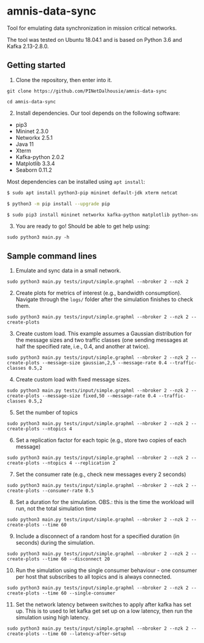 # amnis-data-sync

Tool for emulating data synchronization in mission critical networks.

The tool was tested on Ubuntu 18.04.1 and is based on Python 3.6 and Kafka 2.13-2.8.0.

## Getting started

1. Clone the repository, then enter into it.

```git clone https://github.com/PINetDalhousie/amnis-data-sync```

```cd amnis-data-sync```

2. Install dependencies. Our tool depends on the following software:

  - pip3
  - Mininet 2.3.0
  - Networkx 2.5.1
  - Java 11
  - Xterm
  - Kafka-python 2.0.2
  - Matplotlib 3.3.4
  - Seaborn 0.11.2

  Most dependencies can be installed using `apt install`:
  
  ```bash
  $ sudo apt install python3-pip mininet default-jdk xterm netcat
  
  $ python3 -m pip install --upgrade pip
  
  $ sudo pip3 install mininet networkx kafka-python matplotlib python-snappy lz4 seaborn
  ```
  3. You are ready to go! Should be able to get help using:

  ```sudo python3 main.py -h```
  
  ## Sample command lines
  
  1) Emulate and sync data in a small network.
  
  ```sudo python3 main.py tests/input/simple.graphml --nbroker 2 --nzk 2```
  
  2) Create plots for metrics of interest (e.g., bandwidth consumption). Navigate through the `logs/` folder after the simulation finishes to check them.

  ```sudo python3 main.py tests/input/simple.graphml --nbroker 2 --nzk 2 --create-plots```
  
  3) Create custom load. This example assumes a Gaussian distribution for the message sizes and two traffic classes (one sending messages at half the specified rate, i.e., 0.4, and another at twice).

  ```sudo python3 main.py tests/input/simple.graphml --nbroker 2 --nzk 2 --create-plots --message-size gaussian,2,5 --message-rate 0.4 --traffic-classes 0.5,2```
  
  4) Create custom load with fixed message sizes.

  ```sudo python3 main.py tests/input/simple.graphml --nbroker 2 --nzk 2 --create-plots --message-size fixed,50 --message-rate 0.4 --traffic-classes 0.5,2```
  
  5) Set the number of topics

  ```sudo python3 main.py tests/input/simple.graphml --nbroker 2 --nzk 2 --create-plots --ntopics 4```
  
  6) Set a replication factor for each topic (e.g., store two copies of each message)
  
  ```sudo python3 main.py tests/input/simple.graphml --nbroker 2 --nzk 2 --create-plots --ntopics 4 --replication 2```
  
  7) Set the consumer rate (e.g., check new messages every 2 seconds)

  ```sudo python3 main.py tests/input/simple.graphml --nbroker 2 --nzk 2 --create-plots --consumer-rate 0.5```
  
  8) Set a duration for the simulation. OBS.: this is the time the workload will run, not the total simulation time

  ```sudo python3 main.py tests/input/simple.graphml --nbroker 2 --nzk 2 --create-plots --time 60```
  
  9) Include a disconnect of a random host for a specified duration (in seconds) during the simulation.

  ```sudo python3 main.py tests/input/simple.graphml --nbroker 2 --nzk 2 --create-plots --time 60 --disconnect 20```
  
  10) Run the simulation using the single consumer behaviour - one consumer per host that subscribes to all topics and is always connected.

  ```sudo python3 main.py tests/input/simple.graphml --nbroker 2 --nzk 2 --create-plots --time 60 --single-consumer```
  
  11) Set the network latency between switches to apply after kafka has set up. This is to used to let kafka get set up on a low latency, then run the simulation using high latency.

  ```sudo python3 main.py tests/input/simple.graphml --nbroker 2 --nzk 2 --create-plots --time 60 --latency-after-setup```
  
  
  
  
  
  
